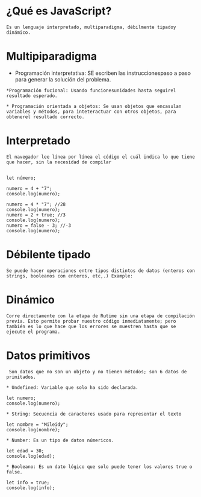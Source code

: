 # ¿Qué es JavaScript?
    Es un lenguaje interpretado, multiparadigma, débilmente tipadoy dinámico.

# Multipiparadigma
   * Programación interpretativa: SE escriben las instruccionespaso a paso para generar la solución del problema.

    *Programación fucional: Usando funcionesunidades hasta seguirel resultado esperado.

    * Programación orientada a objetos: Se usan objetos que encasulan variables y métodos, para inteteractuar con otros objetos, para obtenerel resultado correcto.

# Interpretado
    El navegador lee línea por línea el código el cuál indica lo que tiene que hacer, sin la necesidad de compilar


    let número;
 
    numero = 4 + "7";
    console.log(numero);

    numero = 4 * "7"; //28
    console.log(numero);
    numero = 2 + true; //3
    console.log(numero);
    numero = false - 3; //-3
    console.log(numero);

# Débilente tipado
    Se puede hacer operaciones entre tipos distintos de datos (enteros con strings, booleanos con enteros, etc,.) Example:

# Dinámico
    Corre directamente con la etapa de Rutime sin una etapa de compilación previa. Esto permite probar nuestro código inmediatamente; pero también es lo que hace que los errores se muestren hasta que se ejecute el programa.

# Datos primitivos
     Son datos que no son un objeto y no tienen métodos; son 6 datos de primitados.

    * Undefined: Variable que solo ha sido declarada.

    let numero;
    console.log(numero);

    * String: Secuencia de caracteres usado para representar el texto

    let nombre = "Mileidy";
    console.log(nombre);

    * Number: Es un tipo de datos númericos.

    let edad = 30;
    console.log(edad);

    * Booleano: Es un dato lógico que solo puede tener los valores true o false.

    let info = true;
    console.log(info);